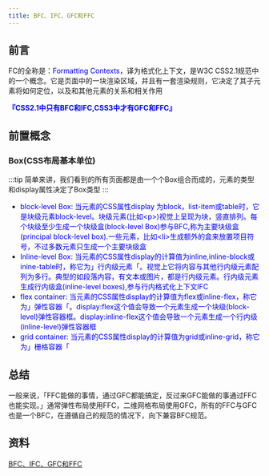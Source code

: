 ```yaml
---
title: BFC、IFC、GFC和FFC
---
```

## 前言
FC的全称是：<span style="color: blue">Formatting Contexts</span>，译为格式化上下文，是W3C CSS2.1规范中的一个概念。它是页面中的一块渲染区域，并且有一套渲染规则，它决定了其子元素将如何定位，以及和其他元素的关系和相关作用

**<span style="color: blue">『CSS2.1中只有BFC和IFC,CSS3中才有GFC和FFC』</span>**

## 前置概念
### Box(CSS布局基本单位)
:::tip
简单来讲，我们看到的所有页面都是由一个个Box组合而成的，元素的类型和display属性决定了Box类型
:::
- <span style="color: blue">block-level Box: 当元素的CSS属性display 为block，list-item或table时，它是块级元素block-level。块级元素(比如&lt;p&gt;)视觉上呈现为块，竖直排列。每个块级至少生成一个块级盒(block-level Box)参与BFC,称为主要块级盒(principal block-level box).一些元素，比如&lt;li&gt;生成额外的盒来放置项目符号，不过多数元素只生成一个主要块级盒</span>
- <span style="color: blue">Inline-level Box: 当元素的CSS属性display的计算值为inline,inline-block或inine-table时，称它为」行内级元素「。视觉上它将内容与其他行内级元素配列为多行。典型的如段落内容，有文本或图片，都是行内级元素。行内级元素生成行内级盒(inline-level boxes),参与行内格式化上下文IFC</span>
- <span style="color: blue">flex container: 当元素的CSS属性display的计算值为flex或inline-flex，称它为」弹性容器「。display:flex这个值会导致一个元素生成一个块级(block-level)弹性容器框。display:inline-flex这个值会导致一个元素生成一个行内级(inline-level)弹性容器框</span>
- <span style="color: blue">grid container: 当元素的CSS属性display的计算值为grid或inline-grid，称它为」栅格容器「</span>


## 总结
一般来说，「FFC能做的事情，通过GFC都能搞定，反过来GFC能做的事通过FFC也能实现。」通常弹性布局使用FFC，二维网格布局使用GFC，所有的FFC与GFC也是一个BFC，在遵循自己的规范的情况下，向下兼容BFC规范。



## 资料
[BFC、IFC、GFC和FFC](https://mp.weixin.qq.com/s/MU520QT9hUEm8CwL-beWlg)
